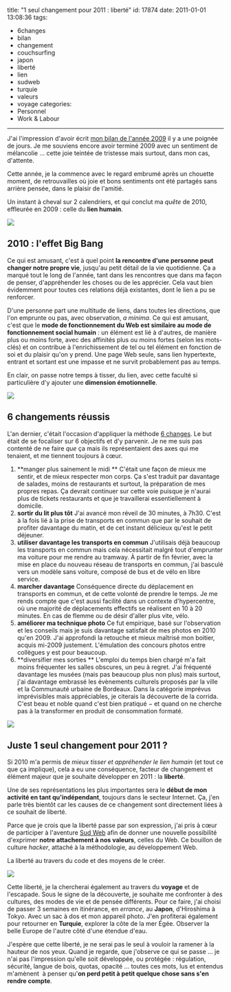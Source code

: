 title: "1 seul changement pour 2011 : liberté"
id: 17874
date: 2011-01-01 13:08:36
tags:
- 6changes
- bilan
- changement
- couchsurfing
- japon
- liberté
- lien
- sudweb
- turquie
- valeurs
- voyage
categories:
- Personnel
- Work & Labour
---

J'ai l'impression d'avoir écrit [mon bilan de l'année 2009](https://oncletom.io/2010/01/) il y a une poignée de jours. Je me souviens encore avoir terminé 2009 avec un sentiment de mélancolie ... cette joie teintée de tristesse mais surtout, dans mon cas, d'attente.

Cette année, je la commence avec le regard embrumé après un chouette moment, de retrouvailles où joie et bons sentiments ont été partagés sans arrière pensée, dans le plaisir de l'amitié.

Un instant à cheval sur 2 calendriers, et qui conclut ma _quête_ de 2010, effleurée en 2009 : celle du **lien humain**.

[![](//farm3.static.flickr.com/2716/4511931016_6c63e42f5f_m.jpg)](http://www.flickr.com/photos/the-jedi/4511931016/)
<!--more-->

## 2010 : l'effet Big Bang

Ce qui est amusant, c'est à quel point **la rencontre d'une personne peut changer notre propre vie**, jusqu'au petit détail de la vie quotidienne. Ça a marqué tout le long de l'année, tant dans les rencontres que dans ma façon de penser, d'appréhender les choses ou de les apprécier.
Cela vaut bien évidemment pour toutes ces relations déjà existantes, dont le lien a pu se renforcer.

D'une personne part une multitude de liens, dans toutes les directions, que l'on emprunte ou pas, avec observation, _a minima_.
Ce qui est amusant, c'est que le **mode de fonctionnement du Web est similaire au mode de fonctionnement social humain** : un élément est lié à d'autres, de manière plus ou moins forte, avec des affinités plus ou moins fortes (selon les mots-clés) et on contribue à l'enrichissement de tel ou tel élément en fonction de soi et du plaisir qu'on y prend.
Une page Web seule, sans lien hypertexte, entrant et sortant est une impasse et ne survit probablement pas au temps.

En clair, on passe notre temps à tisser, du lien, avec cette faculté si particulière d'y ajouter une **dimension émotionnelle**.

[![](//farm5.static.flickr.com/4116/4801391690_e32266c23b_m.jpg)](http://www.flickr.com/photos/the-jedi/4801391690/)

## 6 changements réussis

L'an dernier, c'était l'occasion d'appliquer la méthode [6 changes](http://6changes.com/). Le but était de se focaliser sur 6 objectifs et d'y parvenir. Je ne me suis pas contenté de ne faire _que_ ça mais ils représentaient des axes qui me tenaient, et me tiennent toujours à cœur.

1.  **manger plus sainement le midi
** C'était une façon de mieux me sentir, et de mieux respecter mon corps. Ça s'est traduit par davantage de salades, moins de restaurants et surtout, la préparation de mes propres repas. Ça devrait continuer sur cette voie puisque je n'aurai plus de tickets restaurants et que je travaillerai essentiellement à domicile.
2.  **sortir du lit plus tôt**
J'ai avancé mon réveil de 30 minutes, à 7h30\. C'est à la fois lié à la prise de transports en commun que par le souhait de profiter davantage du matin, et de cet instant délicieux qu'est le petit déjeuner.
3.  **utiliser davantage les transports en commun**
J'utilisais déjà beaucoup les transports en commun mais cela nécessitait malgré tout d'emprunter ma voiture pour me rendre au tramway. À partir de fin février, avec la mise en place du nouveau réseau de transports en commun, j'ai basculé vers un modèle sans voiture, composé de bus et de vélo en libre service.
4.  **marcher davantage**
Conséquence directe du déplacement en transports en commun, et de cette volonté de prendre le temps. Je me rends compte que c'est aussi facilité dans un contexte d'hypercentre, où une majorité de déplacements effectifs se réalisent en 10 à 20 minutes.
En cas de flemme ou de désir d'aller plus vite, vélo.
5.  **améliorer ma technique photo**
Ce fut empirique, basé sur l'observation et les conseils mais je suis davantage satisfait de mes photos en 2010 qu'en 2009\. J'ai approfondi la retouche et mieux maîtrisé mon boitier, acquis mi-2009 justement.
L'émulation des concours photos entre collègues y est pour beaucoup.
6.  **diversifier mes sorties **
L'emploi du temps bien chargé m'a fait moins fréquenter les salles obscures, un peu à regret. J'ai fréquenté davantage les musées (mais pas beaucoup plus non plus) mais surtout, j'ai davantage embrassé les évènements culturels proposés par la ville et la Communauté urbaine de Bordeaux.
Dans la catégorie imprévus imprévisibles mais appréciables, je citerais la découverte de la corrida. C'est beau et noble quand c'est bien pratiqué − et quand on ne cherche pas à la transformer en produit de consommation formaté.

[![](//farm5.static.flickr.com/4102/4871868747_448ba41195_m.jpg)](http://www.flickr.com/photos/the-jedi/4871868747/)

## Juste 1 seul changement pour 2011 ?

Si 2010 m'a permis de _mieux tisser et appréhender le lien humain_ (et tout ce que ça implique), cela a eu une conséquence, facteur de changement et élément majeur que je souhaite développer en 2011 : la **liberté**.

Une de ses représentations les plus importantes sera le **début de mon activité en tant qu'indépendant**, toujours dans le secteur Internet. Ça, j'en parle très bientôt car les causes de ce changement sont directement liées à ce souhait de liberté.

Parce que je crois que la liberté passe par son expression, j'ai pris à cœur de participer à l'aventure [Sud Web](http://sudweb.fr/) afin de donner une nouvelle possibilité d'exprimer **notre attachement à nos valeurs**, celles du Web. Ce bouillon de culture _hacker_, attaché à la méthodologie, au développement Web.

La liberté au travers du code et des moyens de le créer.

[![](//farm5.static.flickr.com/4077/4742740093_a48def93e0_m.jpg)](http://www.flickr.com/photos/the-jedi/4742740093/)

Cette liberté, je la chercherai également au travers du **voyage** et de l'escapade. Sous le signe de la découverte, je souhaite me confronter à des cultures, des modes de vie et de pensée différents. Pour ce faire, j'ai choisi de passer 3 semaines en itinérance, en _errance_, au **Japon**, d'Hiroshima à Tokyo. Avec un sac à dos et mon appareil photo.
J'en profiterai également pour retourner en **Turquie**, explorer la côte de la mer Égée. Observer la belle Europe de l'autre côté d'une étendue d'eau.

J'espère que cette liberté, je ne serai pas le seul à vouloir la ramener à la hauteur de nos yeux. Quand je regarde, que j'observe ce qui se passe ... je n'ai pas l'impression qu'elle soit développée, ou protégée : régulation, sécurité, langue de bois, quotas, opacité ... toutes ces mots, lus et entendus m'amènent  à penser qu'**on perd petit à petit quelque chose sans s'en rendre compte**.